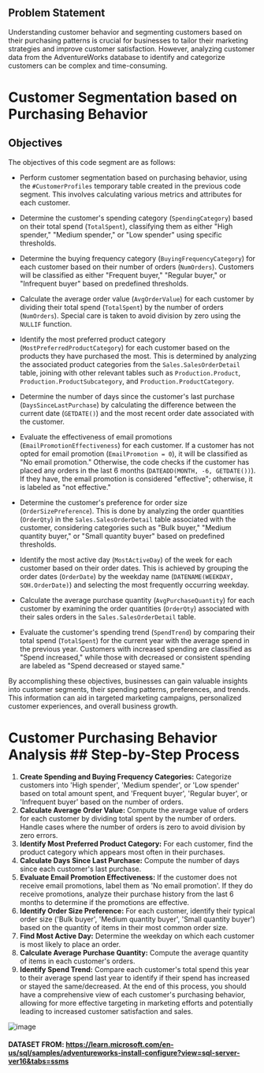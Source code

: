 ## Problem Statement
Understanding customer behavior and segmenting customers based on their purchasing patterns is crucial for businesses to tailor their marketing strategies and improve customer satisfaction. However, analyzing customer data from the AdventureWorks database to identify and categorize customers can be complex and time-consuming.
# Customer Segmentation based on Purchasing Behavior


## Objectives
The objectives of this code segment are as follows:


- Perform customer segmentation based on purchasing behavior, using the `#CustomerProfiles` temporary table created in the previous code segment. This involves calculating various metrics and attributes for each customer.


- Determine the customer's spending category (`SpendingCategory`) based on their total spend (`TotalSpent`), classifying them as either "High spender," "Medium spender," or "Low spender" using specific thresholds.


- Determine the buying frequency category (`BuyingFrequencyCategory`) for each customer based on their number of orders (`NumOrders`). Customers will be classified as either "Frequent buyer," "Regular buyer," or "Infrequent buyer" based on predefined thresholds.


- Calculate the average order value (`AvgOrderValue`) for each customer by dividing their total spend (`TotalSpent`) by the number of orders (`NumOrders`). Special care is taken to avoid division by zero using the `NULLIF` function.


- Identify the most preferred product category (`MostPreferredProductCategory`) for each customer based on the products they have purchased the most. This is determined by analyzing the associated product categories from the `Sales.SalesOrderDetail` table, joining with other relevant tables such as `Production.Product`, `Production.ProductSubcategory`, and `Production.ProductCategory`.


- Determine the number of days since the customer's last purchase (`DaysSinceLastPurchase`) by calculating the difference between the current date (`GETDATE()`) and the most recent order date associated with the customer.


- Evaluate the effectiveness of email promotions (`EmailPromotionEffectiveness`) for each customer. If a customer has not opted for email promotion (`EmailPromotion = 0`), it will be classified as "No email promotion." Otherwise, the code checks if the customer has placed any orders in the last 6 months (`DATEADD(MONTH, -6, GETDATE())`). If they have, the email promotion is considered "effective"; otherwise, it is labeled as "not effective."


- Determine the customer's preference for order size (`OrderSizePreference`). This is done by analyzing the order quantities (`OrderQty`) in the `Sales.SalesOrderDetail` table associated with the customer, considering categories such as "Bulk buyer," "Medium quantity buyer," or "Small quantity buyer" based on predefined thresholds.


- Identify the most active day (`MostActiveDay`) of the week for each customer based on their order dates. This is achieved by grouping the order dates (`OrderDate`) by the weekday name (`DATENAME(WEEKDAY, SOH.OrderDate)`) and selecting the most frequently occurring weekday.


- Calculate the average purchase quantity (`AvgPurchaseQuantity`) for each customer by examining the order quantities (`OrderQty`) associated with their sales orders in the `Sales.SalesOrderDetail` table.


- Evaluate the customer's spending trend (`SpendTrend`) by comparing their total spend (`TotalSpent`) for the current year with the average spend in the previous year. Customers with increased spending are classified as "Spend increased," while those with decreased or consistent spending are labeled as "Spend decreased or stayed same."


By accomplishing these objectives, businesses can gain valuable insights into customer segments, their spending patterns, preferences, and trends. This information can aid in targeted marketing campaigns, personalized customer experiences, and overall business growth.





# Customer Purchasing Behavior Analysis ## Step-by-Step Process 
1. **Create Spending and Buying Frequency Categories:** Categorize customers into 'High spender', 'Medium spender', or 'Low spender' based on total amount spent, and 'Frequent buyer', 'Regular buyer', or 'Infrequent buyer' based on the number of orders. 
2. **Calculate Average Order Value:** Compute the average value of orders for each customer by dividing total spent by the number of orders. Handle cases where the number of orders is zero to avoid division by zero errors. 
3. **Identify Most Preferred Product Category:** For each customer, find the product category which appears most often in their purchases. 
4. **Calculate Days Since Last Purchase:** Compute the number of days since each customer's last purchase. 
5. **Evaluate Email Promotion Effectiveness:** If the customer does not receive email promotions, label them as 'No email promotion'. If they do receive promotions, analyze their purchase history from the last 6 months to determine if the promotions are effective. 
6. **Identify Order Size Preference:** For each customer, identify their typical order size ('Bulk buyer', 'Medium quantity buyer', 'Small quantity buyer') based on the quantity of items in their most common order size. 
7. **Find Most Active Day:** Determine the weekday on which each customer is most likely to place an order. 
8. **Calculate Average Purchase Quantity:** Compute the average quantity of items in each customer's orders. 
9. **Identify Spend Trend:** Compare each customer's total spend this year to their average spend last year to identify if their spend has increased or stayed the same/decreased. 
At the end of this process, you should have a comprehensive view of each customer's purchasing behavior, allowing for more effective targeting in marketing efforts and potentially leading to increased customer satisfaction and sales.



![image](https://github.com/babakziaei/Data-Analysis/assets/126654048/684c459a-ef5d-4ecb-a1a5-47c924d6d313)

#### DATASET FROM: https://learn.microsoft.com/en-us/sql/samples/adventureworks-install-configure?view=sql-server-ver16&tabs=ssms

